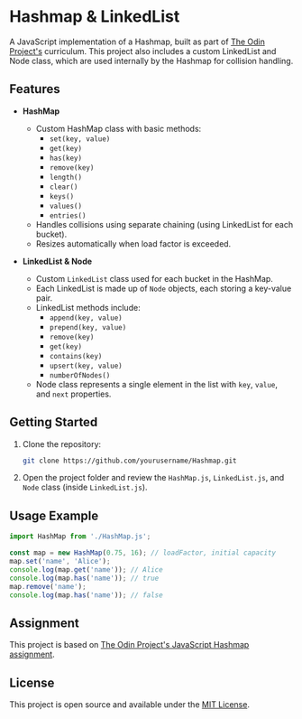 
# Hashmap & LinkedList

A JavaScript implementation of a Hashmap, built as part of [The Odin Project's](https://www.theodinproject.com/lessons/javascript-hashmap) curriculum. This project also includes a custom LinkedList and Node class, which are used internally by the Hashmap for collision handling.


## Features

- **HashMap**
    - Custom HashMap class with basic methods:
        - `set(key, value)`
        - `get(key)`
        - `has(key)`
        - `remove(key)`
        - `length()`
        - `clear()`
        - `keys()`
        - `values()`
        - `entries()`
    - Handles collisions using separate chaining (using LinkedList for each bucket).
    - Resizes automatically when load factor is exceeded.

- **LinkedList & Node**
    - Custom `LinkedList` class used for each bucket in the HashMap.
    - Each LinkedList is made up of `Node` objects, each storing a key-value pair.
    - LinkedList methods include:
        - `append(key, value)`
        - `prepend(key, value)`
        - `remove(key)`
        - `get(key)`
        - `contains(key)`
        - `upsert(key, value)`
        - `numberOfNodes()`
    - Node class represents a single element in the list with `key`, `value`, and `next` properties.


## Getting Started

1. Clone the repository:
    ```bash
    git clone https://github.com/yourusername/Hashmap.git
    ```
2. Open the project folder and review the `HashMap.js`, `LinkedList.js`, and `Node` class (inside `LinkedList.js`).


## Usage Example

```js
import HashMap from './HashMap.js';

const map = new HashMap(0.75, 16); // loadFactor, initial capacity
map.set('name', 'Alice');
console.log(map.get('name')); // Alice
console.log(map.has('name')); // true
map.remove('name');
console.log(map.has('name')); // false
```


## Assignment

This project is based on [The Odin Project's JavaScript Hashmap assignment](https://www.theodinproject.com/lessons/javascript-hashmap).


## License

This project is open source and available under the [MIT License](LICENSE).